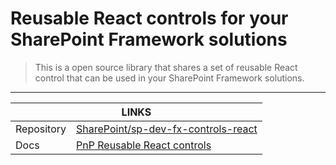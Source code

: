 # Reusable React controls for your SharePoint Framework solutions

> This is a open source library that shares a set of reusable React control that can be used in your SharePoint Framework solutions. 

---

<div class="links">
    <table>
        <thead>
            <tr>
                <th colspan="2">LINKS</th>
            </tr>
        </thead>
        <tbody>
            <tr>
                <td>Repository</td>
                <td><a href="https://github.com/SharePoint/sp-dev-fx-controls-react" target="_blank">SharePoint/sp-dev-fx-controls-react</a></td>
            </tr>
            <tr>
                <td>Docs</td>
                <td><a href="https://sharepoint.github.io/sp-dev-fx-controls-react/" target="_blank">PnP Reusable React controls</a></td>
            </tr>
        </tbody>
    </table>
</div>
